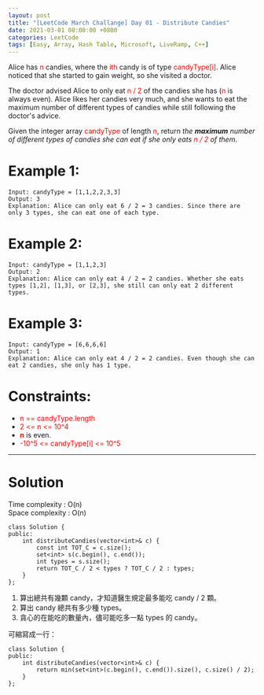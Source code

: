 ```yaml
---
layout: post
title: "[LeetCode March Challange] Day 01 - Distribute Candies"
date: 2021-03-01 00:00:00 +0800
categories: LeetCode
tags: [Easy, Array, Hash Table, Microsoft, LiveRamp, C++]
---
```

Alice has <font color="red">n</font> candies, where the <font color="red">ith</font> candy is of type <font color="red">candyType[i]</font>. Alice noticed that she started to gain weight, so she visited a doctor.

The doctor advised Alice to only eat <font color="red">n / 2</font> of the candies she has (<font color="red">n</font> is always even). Alice likes her candies very much, and she wants to eat the maximum number of different types of candies while still following the doctor's advice.

Given the integer array <font color="red">candyType</font> of length <font color="red">n</font>, return *the **maximum** number of different types of candies she can eat if she only eats <font color="red">n / 2</font> of them*.

# Example 1:

	Input: candyType = [1,1,2,2,3,3]
	Output: 3
	Explanation: Alice can only eat 6 / 2 = 3 candies. Since there are only 3 types, she can eat one of each type.

# Example 2:

	Input: candyType = [1,1,2,3]
	Output: 2
	Explanation: Alice can only eat 4 / 2 = 2 candies. Whether she eats types [1,2], [1,3], or [2,3], she still can only eat 2 different types.

# Example 3:

	Input: candyType = [6,6,6,6]
	Output: 1
	Explanation: Alice can only eat 4 / 2 = 2 candies. Even though she can eat 2 candies, she only has 1 type.

# Constraints:

- <font color="red">n == candyType.length</font>
- <font color="red">2 <= n <= 10^4</font>
- **<font color="red">n</font>** is even.
- <font color="red">-10^5 <= candyType[i] <= 10^5</font>

______________________  

# Solution  

Time complexity : O(n)  
Space complexity : O(n)  

	class Solution {
	public:
	    int distributeCandies(vector<int>& c) {
	        const int TOT_C = c.size();
	        set<int> s(c.begin(), c.end());
	        int types = s.size();
	        return TOT_C / 2 < types ? TOT_C / 2 : types;
	    }
	};

1. 算出總共有幾顆 candy，才知道醫生規定最多能吃 candy / 2 顆。
2. 算出 candy 總共有多少種 types。
3. 貪心的在能吃的數量內，儘可能吃多一點 types 的 candy。

可縮寫成一行：

	class Solution {
	public:
	    int distributeCandies(vector<int>& c) {
	        return min(set<int>(c.begin(), c.end()).size(), c.size() / 2);
	    }
	};